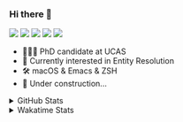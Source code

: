 ### Hi there 👋

[![](https://img.shields.io/badge/-Email-325180?logo=maildotru&logoColor=white&style=flat-square)](mailto://wang@tianshu.me)
[![](https://img.shields.io/badge/-GitHub-black?logo=GitHub&style=flat-square)](https://github.com/tshu-w)
[![](https://img.shields.io/badge/-Telegram-26a5e4?labelColor=fafafa&logo=telegram&style=flat-square)](https://t.me/tshu_w) 
[![](https://img.shields.io/badge/-Twitter-1da1f2?logo=Twitter&logoColor=white&style=flat-square)](https://twitter.com/tshu_w)
[![](https://komarev.com/ghpvc/?username=tshu-w&color=blueviolet&style=flat-square)]()



- 🧑🏻‍🎓 PhD candidate at UCAS
- 🔭 Currently interested in Entity Resolution
- 🛠 macOS & Emacs & ZSH
- 🚧 Under construction...

<details>

<summary>GitHub Stats</summary>

![Tianshu's GitHub stats](https://github-readme-stats.vercel.app/api?username=tshu-w&show_icons=true&theme=buefy&count_private=true)
  
</details>


<details>
  <summary>Wakatime Stats</summary>

  Currently, files accessed by tramp cannot be tracked by wakatime, see https://github.com/wakatime/wakatime-mode/issues/27
  <br>
  
<!--START_SECTION:waka-->
**I'm an Early 🐤** 

```text
🌞 Morning    85 commits     █████░░░░░░░░░░░░░░░░░░░░   20.33% 
🌆 Daytime    156 commits    █████████░░░░░░░░░░░░░░░░   37.32% 
🌃 Evening    166 commits    ██████████░░░░░░░░░░░░░░░   39.71% 
🌙 Night      11 commits     ░░░░░░░░░░░░░░░░░░░░░░░░░   2.63%

```
📅 **I'm Most Productive on Monday** 

```text
Monday       102 commits    ██████░░░░░░░░░░░░░░░░░░░   24.4% 
Tuesday      49 commits     ███░░░░░░░░░░░░░░░░░░░░░░   11.72% 
Wednesday    51 commits     ███░░░░░░░░░░░░░░░░░░░░░░   12.2% 
Thursday     47 commits     ██░░░░░░░░░░░░░░░░░░░░░░░   11.24% 
Friday       39 commits     ██░░░░░░░░░░░░░░░░░░░░░░░   9.33% 
Saturday     96 commits     █████░░░░░░░░░░░░░░░░░░░░   22.97% 
Sunday       34 commits     ██░░░░░░░░░░░░░░░░░░░░░░░   8.13%

```


📊 **This Week I Spent My Time On** 

```text
💬 Programming Languages: 
Emacs Lisp               18 hrs 3 mins       ███████████░░░░░░░░░░░░░░   47.4% 
sh                       8 hrs 45 mins       █████░░░░░░░░░░░░░░░░░░░░   22.97% 
Org                      7 hrs 59 mins       █████░░░░░░░░░░░░░░░░░░░░   20.98% 
Python                   1 hr 37 mins        █░░░░░░░░░░░░░░░░░░░░░░░░   4.28% 
Other                    1 hr 4 mins         ░░░░░░░░░░░░░░░░░░░░░░░░░   2.83%

🔥 Editors: 
Emacs                    28 hrs 59 mins      ███████████████████░░░░░░   76.11% 
Zsh                      8 hrs 45 mins       █████░░░░░░░░░░░░░░░░░░░░   22.97% 
Sublime Text             20 mins             ░░░░░░░░░░░░░░░░░░░░░░░░░   0.92%

🐱‍💻 Projects: 
emacs                    19 hrs 52 mins      █████████████░░░░░░░░░░░░   52.17% 
Unknown Project          9 hrs 50 mins       ██████░░░░░░░░░░░░░░░░░░░   25.83% 
Terminal                 4 hrs 43 mins       ███░░░░░░░░░░░░░░░░░░░░░░   12.39% 
.emacs.d                 1 hr 36 mins        █░░░░░░░░░░░░░░░░░░░░░░░░   4.21% 
dotfiles                 1 hr 26 mins        █░░░░░░░░░░░░░░░░░░░░░░░░   3.8%

💻 Operating System: 
Mac                      37 hrs 1 min        ████████████████████████░   97.19% 
Linux                    1 hr 4 mins         ░░░░░░░░░░░░░░░░░░░░░░░░░   2.81%

```

**I Mostly Code in Python** 

```text
Python                   5 repos             ███████░░░░░░░░░░░░░░░░░░   27.78% 
JavaScript               3 repos             ████░░░░░░░░░░░░░░░░░░░░░   16.67% 
HTML                     2 repos             ██░░░░░░░░░░░░░░░░░░░░░░░   11.11% 
Emacs Lisp               2 repos             ██░░░░░░░░░░░░░░░░░░░░░░░   11.11% 
TeX                      2 repos             ██░░░░░░░░░░░░░░░░░░░░░░░   11.11%

```



 Last Updated on 03/07/2021
<!--END_SECTION:waka-->
</details>

